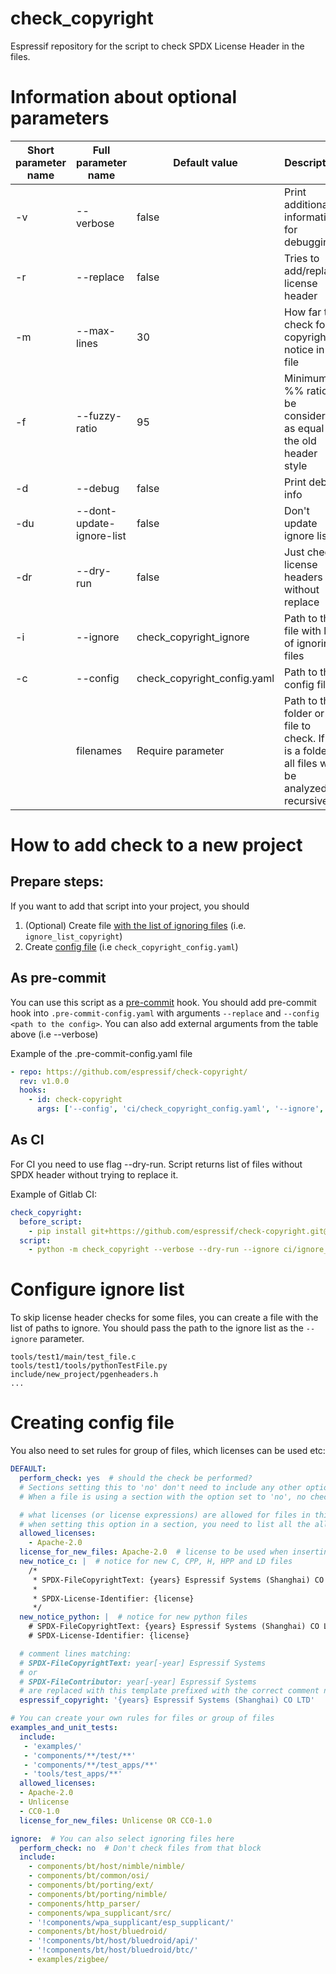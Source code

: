 # check_copyright

Espressif repository for the script to check SPDX License Header in the files. 

# Information about optional parameters

| Short parameter name | Full parameter name       | Default value               | Description                                                                                    |
|----------------------|---------------------------|-----------------------------|------------------------------------------------------------------------------------------------|
| -v                   | --verbose                 | false                       | Print additional information for debugging                                                     |
| -r                   | --replace                 | false                       | Tries to add/replace license header                                                            |
| -m                   | --max-lines               | 30                          | How far to check for copyright notice in a file                                                |
| -f                   | --fuzzy-ratio             | 95                          | Minimum %% ratio to be considered as equal to the old header style                             |
| -d                   | --debug                   | false                       | Print debug info                                                                               |
| -du                  | --dont-update-ignore-list | false                       | Don't update ignore list                                                                       |
| -dr                  | --dry-run                 | false                       | Just check license headers without replace                                                     |
| -i                   | --ignore                  | check_copyright_ignore      | Path to the file with list of ignoring files                                                   |
| -c                   | --config                  | check_copyright_config.yaml | Path to the config file                                                                        |
|                      | filenames                 | Require parameter           | Path to the folder or file to check. If it is a folder, all files will be analyzed recursively |

# How to add check to a new project

## Prepare steps:

If you want to add that script into your project, you should

1. (Optional) Create file [with the list of ignoring files](#configure-ignore-list) (i.e. `ignore_list_copyright`) 
2. Create [config file](#creating-config-file) (i.e `check_copyright_config.yaml`)

## As pre-commit

You can use this script as a [pre-commit](https://pre-commit.com/) hook. You should add pre-commit hook into 
`.pre-commit-config.yaml` with arguments `--replace` and `--config <path to the config>`. 
You can also add external arguments from the table above (i.e --verbose)

Example of the .pre-commit-config.yaml file 
```yaml
- repo: https://github.com/espressif/check-copyright/
  rev: v1.0.0
  hooks:
    - id: check-copyright
      args: ['--config', 'ci/check_copyright_config.yaml', '--ignore', 'ci/ignore_list_copyright']
```

## As CI

For CI you need to use flag --dry-run. Script returns list of files without SPDX header without trying to replace it.

Example of Gitlab CI:
```yaml
check_copyright:
  before_script:
    - pip install git+https://github.com/espressif/check-copyright.git@master
  script:
    - python -m check_copyright --verbose --dry-run --ignore ci/ignore_list_copyright --config ci/check_copyright_config.yaml .
```


# Configure ignore list

To skip license header checks for some files, you can create a file with the list of paths to ignore. You should pass the path to the ignore list as the `--ignore` parameter.
```text
tools/test1/main/test_file.c
tools/test1/tools/pythonTestFile.py
include/new_project/pgenheaders.h
...
```

# Creating config file

You also need to set rules for group of files, which licenses can be used etc:

```yaml
DEFAULT:
  perform_check: yes  # should the check be performed?
  # Sections setting this to 'no' don't need to include any other options as they are ignored
  # When a file is using a section with the option set to 'no', no checks are performed.

  # what licenses (or license expressions) are allowed for files in this section
  # when setting this option in a section, you need to list all the allowed licenses
  allowed_licenses:
    - Apache-2.0
  license_for_new_files: Apache-2.0  # license to be used when inserting a new copyright notice
  new_notice_c: |  # notice for new C, CPP, H, HPP and LD files
    /*
     * SPDX-FileCopyrightText: {years} Espressif Systems (Shanghai) CO LTD
     *
     * SPDX-License-Identifier: {license}
     */
  new_notice_python: |  # notice for new python files
    # SPDX-FileCopyrightText: {years} Espressif Systems (Shanghai) CO LTD
    # SPDX-License-Identifier: {license}

  # comment lines matching:
  # SPDX-FileCopyrightText: year[-year] Espressif Systems
  # or
  # SPDX-FileContributor: year[-year] Espressif Systems
  # are replaced with this template prefixed with the correct comment notation (# or // or *) and SPDX- notation
  espressif_copyright: '{years} Espressif Systems (Shanghai) CO LTD'

# You can create your own rules for files or group of files
examples_and_unit_tests:
  include:
   - 'examples/'
   - 'components/**/test/**'
   - 'components/**/test_apps/**'
   - 'tools/test_apps/**'
  allowed_licenses:
  - Apache-2.0
  - Unlicense
  - CC0-1.0
  license_for_new_files: Unlicense OR CC0-1.0

ignore:  # You can also select ignoring files here
  perform_check: no  # Don't check files from that block
  include:
    - components/bt/host/nimble/nimble/
    - components/bt/common/osi/
    - components/bt/porting/ext/
    - components/bt/porting/nimble/
    - components/http_parser/
    - components/wpa_supplicant/src/
    - '!components/wpa_supplicant/esp_supplicant/'
    - components/bt/host/bluedroid/
    - '!components/bt/host/bluedroid/api/'
    - '!components/bt/host/bluedroid/btc/'
    - examples/zigbee/
```




